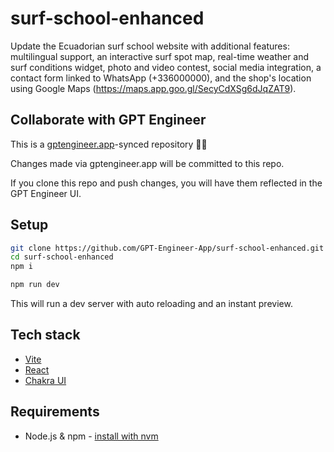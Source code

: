 # surf-school-enhanced

Update the Ecuadorian surf school website with additional features: multilingual support, an interactive surf spot map, real-time weather and surf conditions widget, photo and video contest, social media integration, a contact form linked to WhatsApp (+336000000), and the shop's location using Google Maps (https://maps.app.goo.gl/SecyCdXSg6dJqZAT9).

## Collaborate with GPT Engineer

This is a [gptengineer.app](https://gptengineer.app)-synced repository 🌟🤖

Changes made via gptengineer.app will be committed to this repo.

If you clone this repo and push changes, you will have them reflected in the GPT Engineer UI.

## Setup

```sh
git clone https://github.com/GPT-Engineer-App/surf-school-enhanced.git
cd surf-school-enhanced
npm i
```

```sh
npm run dev
```

This will run a dev server with auto reloading and an instant preview.

## Tech stack

- [Vite](https://vitejs.dev/)
- [React](https://react.dev/)
- [Chakra UI](https://chakra-ui.com/)

## Requirements

- Node.js & npm - [install with nvm](https://github.com/nvm-sh/nvm#installing-and-updating)
